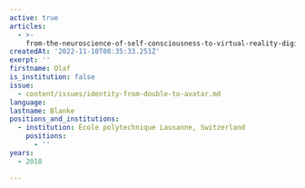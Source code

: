 ```yaml
---
active: true
articles:
  - >-
    from-the-neuroscience-of-self-consciousness-to-virtual-reality-digiceuticals-and-human-augmentation
createdAt: '2022-11-10T08:35:33.251Z'
exerpt: ''
firstname: Olaf
is_institution: false
issue:
  - content/issues/identity-from-double-to-avatar.md
language:
lastname: Blanke
positions_and_institutions:
  - institution: École polytechnique Lausanne, Switzerland
    positions:
      - ''
years:
  - 2018

---
```

